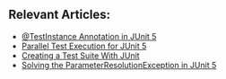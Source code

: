 ## Relevant Articles:

- [@TestInstance Annotation in JUnit 5](https://www.baeldung.com/junit-testinstance-annotation)
- [Parallel Test Execution for JUnit 5](https://www.baeldung.com/junit-5-parallel-tests)
- [Creating a Test Suite With JUnit](https://www.baeldung.com/java-junit-test-suite)
- [Solving the ParameterResolutionException in JUnit 5](https://www.baeldung.com/junit-5-parameterresolutionexception)

